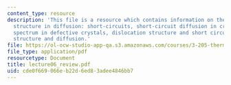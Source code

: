 ```yaml
---
content_type: resource
description: 'This file is a resource which contains information on the role of micro
  structure in diffusion: short-circuits, short-circuit diffusion in crystals: diffusion
  spectrum in defective crystals, dislocation structure and short circuits, grain-boundary
  structure and diffusion.'
file: https://ol-ocw-studio-app-qa.s3.amazonaws.com/courses/3-205-thermodynamics-and-kinetics-of-materials-fall-2006/cde0f669066eb22d6ed83adee4846bb7_lecture06_review.pdf
file_type: application/pdf
resourcetype: Document
title: lecture06_review.pdf
uid: cde0f669-066e-b22d-6ed8-3adee4846bb7
---
```

